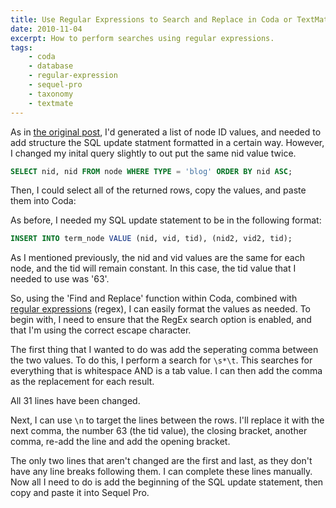 ```yaml
---
title: Use Regular Expressions to Search and Replace in Coda or TextMate
date: 2010-11-04
excerpt: How to perform searches using regular expressions.
tags:
    - coda
    - database
    - regular-expression
    - sequel-pro
    - taxonomy
    - textmate
---
```


As in
[the original post](/blog/add-taxonomy-term-multiple-nodes-using-sql/ 'Quickly adding a taxonomy term to multiple nodes using SQL'),
I'd generated a list of node ID values, and needed to add structure the SQL
update statment formatted in a certain way. However, I changed my inital query
slightly to out put the same nid value twice.

```sql
SELECT nid, nid FROM node WHERE TYPE = 'blog' ORDER BY nid ASC;
```

Then, I could select all of the returned rows, copy the values, and paste them
into Coda:

As before, I needed my SQL update statement to be in the following format:

```sql
INSERT INTO term_node VALUE (nid, vid, tid), (nid2, vid2, tid);
```

As I mentioned previously, the nid and vid values are the same for each node,
and the tid will remain constant. In this case, the tid value that I needed to
use was '63'.

So, using the 'Find and Replace' function within Coda, combined with
[regular expressions](http://en.wikipedia.org/wiki/Regular_expression) (regex),
I can easily format the values as needed. To begin with, I need to ensure that
the RegEx search option is enabled, and that I'm using the correct escape
character.

The first thing that I wanted to do was add the seperating comma between the two
values. To do this, I perform a search for `\s*\t`. This searches for everything
that is whitespace AND is a tab value. I can then add the comma as the
replacement for each result.

All 31 lines have been changed.

Next, I can use `\n` to target the lines between the rows. I'll replace it with
the next comma, the number 63 (the tid value), the closing bracket, another
comma, re-add the line and add the opening bracket.

The only two lines that aren't changed are the first and last, as they don't
have any line breaks following them. I can complete these lines manually. Now
all I need to do is add the beginning of the SQL update statement, then copy and
paste it into Sequel Pro.
